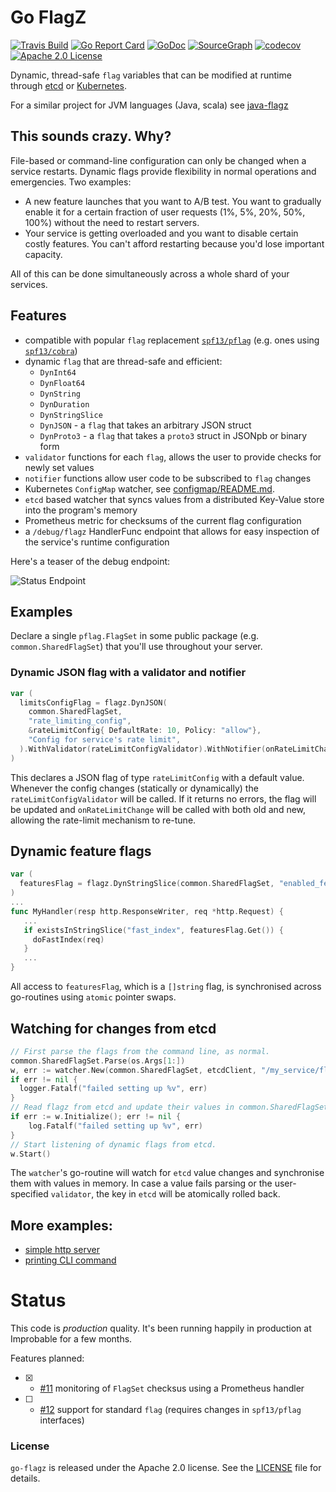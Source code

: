 # Go FlagZ 

[![Travis Build](https://travis-ci.org/improbable-eng/go-flagz.svg)](https://travis-ci.org/improbable-eng/go-flagz)
[![Go Report Card](https://goreportcard.com/badge/github.com/improbable-eng/go-flagz)](http://goreportcard.com/report/improbable-eng/go-flagz)
[![GoDoc](http://img.shields.io/badge/GoDoc-Reference-blue.svg)](https://godoc.org/github.com/improbable-eng/go-flagz)
[![SourceGraph](https://sourcegraph.com/github.com/improbable-eng/go-flagz/-/badge.svg)](https://sourcegraph.com/github.com/improbable-eng/go-flagz/?badge)
[![codecov](https://codecov.io/gh/improbable-eng/go-flagz/branch/master/graph/badge.svg)](https://codecov.io/gh/improbable-eng/go-flagz)
[![Apache 2.0 License](https://img.shields.io/badge/License-Apache%202.0-blue.svg)](LICENSE)

Dynamic, thread-safe `flag` variables that can be modified at runtime through [etcd](https://github.com/coreos/etcd)
or [Kubernetes](http://kubernetes.io).

For a similar project for JVM languages (Java, scala) see [java-flagz](https://github.com/mwitkow/java-flagz)
 
## This sounds crazy. Why?

File-based or command-line configuration can only be changed when a service restarts. Dynamic flags provide
flexibility in normal operations and emergencies. Two examples:
 
 * A new feature launches that you want to A/B test. You want to gradually enable it for a certain fraction of user
 requests (1%, 5%, 20%, 50%, 100%) without the need to restart servers.
 * Your service is getting overloaded and you want to disable certain costly features. You can't afford 
 restarting because you'd lose important capacity.
 
All of this can be done simultaneously across a whole shard of your services.

## Features

 * compatible with popular `flag` replacement [`spf13/pflag`](https://github.com/spf13/pflag) (e.g. ones using [`spf13/cobra`](https://github.com/spf13/cobra))
 * dynamic `flag` that are thread-safe and efficient:
   - `DynInt64`
   - `DynFloat64`
   - `DynString`
   - `DynDuration`
   - `DynStringSlice`
   - `DynJSON` - a `flag` that takes an arbitrary JSON struct
   - `DynProto3` - a `flag` that takes a `proto3` struct in JSONpb or binary form
 * `validator` functions for each `flag`, allows the user to provide checks for newly set values
 * `notifier` functions allow user code to be subscribed to `flag` changes
 * Kubernetes `ConfigMap` watcher, see [configmap/README.md](configmap/README.md).
 * `etcd` based watcher that syncs values from a distributed Key-Value store into the program's memory
 * Prometheus metric for checksums of the current flag configuration
 * a `/debug/flagz` HandlerFunc endpoint that allows for easy inspection of the service's runtime configuration

Here's a teaser of the debug endpoint:

![Status Endpoint](https://raw.githubusercontent.com/improbable-eng/go-flagz/screenshots/screenshot_endpoint.png)

## Examples

Declare a single `pflag.FlagSet` in some public package (e.g. `common.SharedFlagSet`) that you'll use throughout your server.


### Dynamic JSON flag with a validator and notifier

```go
var (
  limitsConfigFlag = flagz.DynJSON(
    common.SharedFlagSet, 
    "rate_limiting_config", 
    &rateLimitConfig{ DefaultRate: 10, Policy: "allow"},
    "Config for service's rate limit",
  ).WithValidator(rateLimitConfigValidator).WithNotifier(onRateLimitChange)
)
```

This declares a JSON flag of type `rateLimitConfig` with a default value. Whenever the config changes (statically or dynamically) the `rateLimitConfigValidator` will be called. If it returns no errors, the flag will be updated and `onRateLimitChange` will be called with both old and new, allowing the rate-limit mechanism to re-tune.

## Dynamic feature flags

```go
var (
  featuresFlag = flagz.DynStringSlice(common.SharedFlagSet, "enabled_features", []string{"fast_index"}, "list of enabled feature markers")
)
...
func MyHandler(resp http.ResponseWriter, req *http.Request) {
   ...
   if existsInStringSlice("fast_index", featuresFlag.Get()) {
     doFastIndex(req)
   }
   ...
}
```

All access to `featuresFlag`, which is a `[]string` flag, is synchronised across go-routines using `atomic` pointer swaps. 

## Watching for changes from etcd

```go
// First parse the flags from the command line, as normal.
common.SharedFlagSet.Parse(os.Args[1:])
w, err := watcher.New(common.SharedFlagSet, etcdClient, "/my_service/flagz", logger)
if err != nil {
  logger.Fatalf("failed setting up %v", err)
}
// Read flagz from etcd and update their values in common.SharedFlagSet
if err := w.Initialize(); err != nil {
	log.Fatalf("failed setting up %v", err)
}
// Start listening of dynamic flags from etcd.
w.Start()
```

The `watcher`'s go-routine will watch for `etcd` value changes and synchronise them with values in memory. In case a value fails parsing or the user-specified `validator`, the key in `etcd` will be atomically rolled back.

## More examples:

 * [simple http server](examples/server)
 * [printing CLI command](examples/cli)

# Status

This code is *production* quality. It's been running happily in production at Improbable for a few months.

Features planned:
 
  * [x] - [#11](https://github.com/improbable-eng/go-flagz/issues/11) monitoring of `FlagSet` checksus using a Prometheus handler
  * [ ] - [#12](https://github.com/improbable-eng/go-flagz/issues/12) support for standard `flag` (requires changes in `spf13/pflag` interfaces)

### License

`go-flagz` is released under the Apache 2.0 license. See the [LICENSE](LICENSE) file for details.
